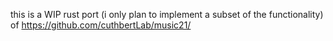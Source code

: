 this is a WIP rust port (i only plan to implement a subset of the functionality) of https://github.com/cuthbertLab/music21/
